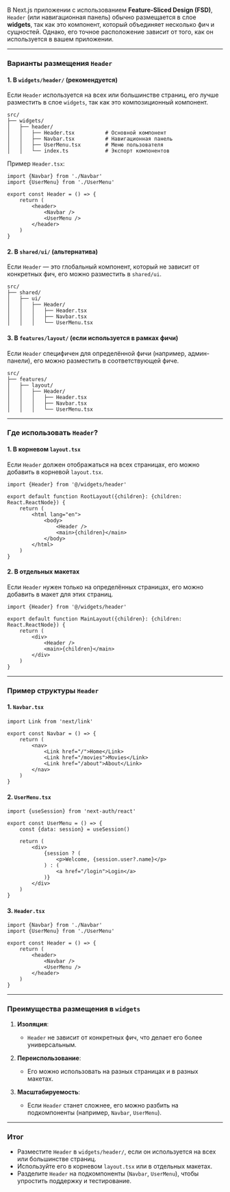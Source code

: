 В Next.js приложении с использованием **Feature-Sliced Design (FSD)**, `Header` (или навигационная панель) обычно размещается в слое **widgets**, так как это компонент, который объединяет несколько фич и сущностей. Однако, его точное расположение зависит от того, как он используется в вашем приложении.

---

### Варианты размещения `Header`

#### 1. **В `widgets/header/`** (рекомендуется)

Если `Header` используется на всех или большинстве страниц, его лучше разместить в слое `widgets`, так как это композиционный компонент.

```plaintext
src/
├── widgets/
│   ├── header/
│   │   ├── Header.tsx          # Основной компонент
│   │   ├── Navbar.tsx          # Навигационная панель
│   │   ├── UserMenu.tsx        # Меню пользователя
│   │   └── index.ts            # Экспорт компонентов
```

Пример `Header.tsx`:

```tsx
import {Navbar} from './Navbar'
import {UserMenu} from './UserMenu'

export const Header = () => {
    return (
        <header>
            <Navbar />
            <UserMenu />
        </header>
    )
}
```

#### 2. **В `shared/ui/`** (альтернатива)

Если `Header` — это глобальный компонент, который не зависит от конкретных фич, его можно разместить в `shared/ui`.

```plaintext
src/
├── shared/
│   ├── ui/
│   │   ├── Header/
│   │   │   ├── Header.tsx
│   │   │   ├── Navbar.tsx
│   │   │   └── UserMenu.tsx
```

#### 3. **В `features/layout/`** (если используется в рамках фичи)

Если `Header` специфичен для определённой фичи (например, админ-панели), его можно разместить в соответствующей фиче.

```plaintext
src/
├── features/
│   ├── layout/
│   │   ├── Header/
│   │   │   ├── Header.tsx
│   │   │   ├── Navbar.tsx
│   │   │   └── UserMenu.tsx
```

---

### Где использовать `Header`?

#### 1. **В корневом `layout.tsx`**

Если `Header` должен отображаться на всех страницах, его можно добавить в корневой `layout.tsx`.

```tsx
import {Header} from '@/widgets/header'

export default function RootLayout({children}: {children: React.ReactNode}) {
    return (
        <html lang="en">
            <body>
                <Header />
                <main>{children}</main>
            </body>
        </html>
    )
}
```

#### 2. **В отдельных макетах**

Если `Header` нужен только на определённых страницах, его можно добавить в макет для этих страниц.

```tsx
import {Header} from '@/widgets/header'

export default function MainLayout({children}: {children: React.ReactNode}) {
    return (
        <div>
            <Header />
            <main>{children}</main>
        </div>
    )
}
```

---

### Пример структуры `Header`

#### 1. **`Navbar.tsx`**

```tsx
import Link from 'next/link'

export const Navbar = () => {
    return (
        <nav>
            <Link href="/">Home</Link>
            <Link href="/movies">Movies</Link>
            <Link href="/about">About</Link>
        </nav>
    )
}
```

#### 2. **`UserMenu.tsx`**

```tsx
import {useSession} from 'next-auth/react'

export const UserMenu = () => {
    const {data: session} = useSession()

    return (
        <div>
            {session ? (
                <p>Welcome, {session.user?.name}</p>
            ) : (
                <a href="/login">Login</a>
            )}
        </div>
    )
}
```

#### 3. **`Header.tsx`**

```tsx
import {Navbar} from './Navbar'
import {UserMenu} from './UserMenu'

export const Header = () => {
    return (
        <header>
            <Navbar />
            <UserMenu />
        </header>
    )
}
```

---

### Преимущества размещения в `widgets`

1. **Изоляция**:

    - `Header` не зависит от конкретных фич, что делает его более универсальным.

2. **Переиспользование**:

    - Его можно использовать на разных страницах и в разных макетах.

3. **Масштабируемость**:
    - Если `Header` станет сложнее, его можно разбить на подкомпоненты (например, `Navbar`, `UserMenu`).

---

### Итог

- Разместите `Header` в `widgets/header/`, если он используется на всех или большинстве страниц.
- Используйте его в корневом `layout.tsx` или в отдельных макетах.
- Разделите `Header` на подкомпоненты (`Navbar`, `UserMenu`), чтобы упростить поддержку и тестирование.
